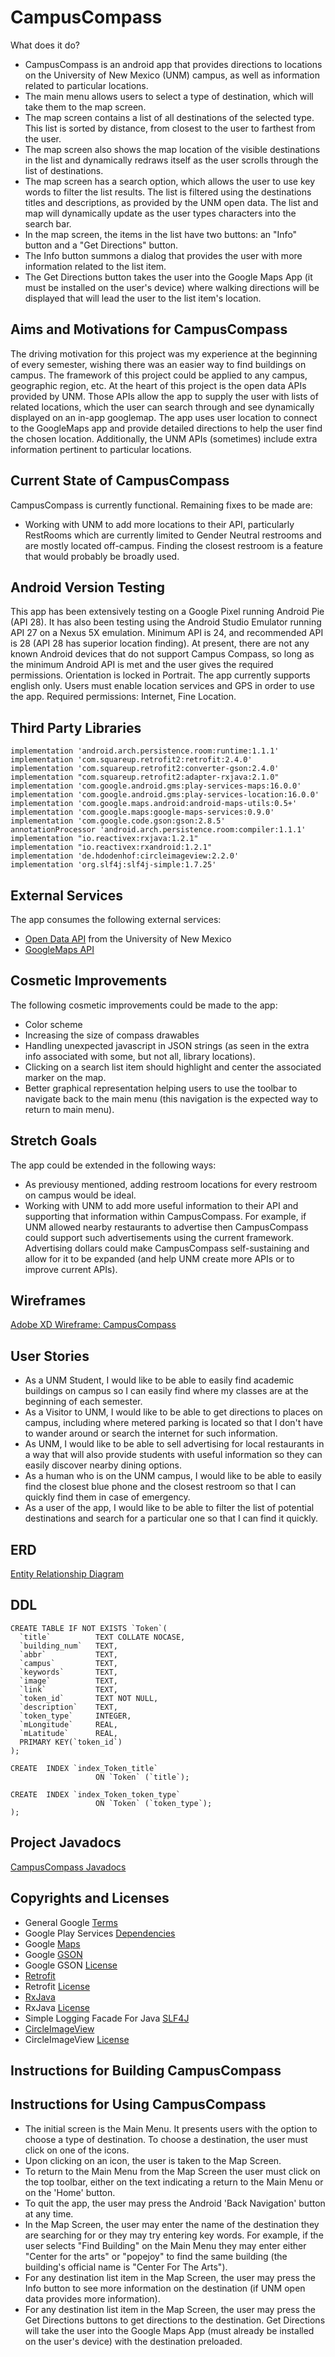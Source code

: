 # CampusCompass
What does it do?
- CampusCompass is an android app that provides directions to locations on the University of New Mexico (UNM) campus, as well as information related to particular locations.
- The main menu allows users to select a type of destination, which will take them to the map screen.
- The map screen contains a list of all destinations of the selected type. This list is sorted by distance, from closest to the user to farthest from the user.
- The map screen also shows the map location of the visible destinations in the list and dynamically redraws itself as the user scrolls through the list of destinations. 
- The map screen has a search option, which allows the user to use key words to filter the list results. The list is filtered using the destinations titles and descriptions, as provided by the UNM open data. The list and map will dynamically update as the user types characters into the search bar.
- In the map screen, the items in the list have two buttons: an "Info" button and a "Get Directions" button.
- The Info button summons a dialog that provides the user with more information related to the list item.
- The Get Directions button takes the user into the Google Maps App (it must be installed on the user's device) where walking directions will be displayed that will lead the user to the list item's location.

## Aims and Motivations for CampusCompass
The driving motivation for this project was my experience at the beginning of every semester, wishing there was an easier way to find buildings on campus. The framework of this project could be applied to any campus, geographic region, etc. At the heart of this project is the open data APIs provided by UNM.  Those APIs allow the app to supply the user with lists of related locations, which the user can search through and see dynamically displayed on an in-app googlemap.  The app uses user location to connect to the GoogleMaps app and provide detailed directions to help the user find the chosen location.  Additionally, the UNM APIs (sometimes) include extra information pertinent to particular locations.


## Current State of CampusCompass
CampusCompass is currently functional.  Remaining fixes to be made are:
- Working with UNM to add more locations to their API, particularly RestRooms which are currently limited to Gender Neutral restrooms and are mostly located off-campus.  Finding the closest restroom is a feature that would probably be broadly used.


## Android Version Testing
This app has been extensively testing on a Google Pixel running Android Pie (API 28).  It has also been testing using the Android Studio Emulator running API 27 on a Nexus 5X emulation.  Minimum API is 24, and recommended API is 28 (API 28 has superior location finding).  At present, there are not any known Android devices that do not support Campus Compass, so long as the minimum Android API is met and the user gives the required permissions. Orientation is locked in Portrait.  The app currently supports english only.  Users must enable location services and GPS in order to use the app.  Required permissions:  Internet, Fine Location.


## Third Party Libraries
```
implementation 'android.arch.persistence.room:runtime:1.1.1'
implementation 'com.squareup.retrofit2:retrofit:2.4.0'
implementation 'com.squareup.retrofit2:converter-gson:2.4.0'
implementation "com.squareup.retrofit2:adapter-rxjava:2.1.0"
implementation 'com.google.android.gms:play-services-maps:16.0.0'
implementation 'com.google.android.gms:play-services-location:16.0.0'
implementation 'com.google.maps.android:android-maps-utils:0.5+'
implementation 'com.google.maps:google-maps-services:0.9.0'
implementation 'com.google.code.gson:gson:2.8.5'
annotationProcessor 'android.arch.persistence.room:compiler:1.1.1'
implementation "io.reactivex:rxjava:1.2.1"
implementation "io.reactivex:rxandroid:1.2.1"
implementation 'de.hdodenhof:circleimageview:2.2.0'
implementation 'org.slf4j:slf4j-simple:1.7.25'
```


## External Services
The app consumes the following external services:
- [Open Data API](http://datastore.unm.edu/locations/) from the University of New Mexico  
- [GoogleMaps API](https://developers.google.com/maps/documentation/)


## Cosmetic Improvements
The following cosmetic improvements could be made to the app:
- Color scheme
- Increasing the size of compass drawables
- Handling unexpected javascript in JSON strings (as seen in the extra info associated with some, but not all, library locations).
- Clicking on a search list item should highlight and center the associated marker on the map.
- Better graphical representation helping users to use the toolbar to navigate back to the main menu (this navigation is the expected way to return to main menu).


## Stretch Goals
The app could be extended in the following ways:
- As previousy mentioned, adding restroom locations for every restroom on campus would be ideal.
- Working with UNM to add more useful information to their API and supporting that information within CampusCompass. For example, if UNM allowed nearby restaurants to advertise then CampusCompass could support such advertisements using the current framework. Advertising dollars could make CampusCompass self-sustaining and allow for it to be expanded (and help UNM create more APIs or to improve current APIs).


## Wireframes
[Adobe XD Wireframe: CampusCompass](https://xd.adobe.com/view/6e52afdd-105d-4f56-64a1-5b48c37b17db-1863/)

## User Stories
- As a UNM Student, I would like to be able to easily find academic buildings on campus so I can easily find where my classes are at the beginning of each semester.
- As a Visitor to UNM, I would like to be able to get directions to places on campus, including where metered parking is located so that I don't have to wander around or search the internet for such information.
- As UNM, I would like to be able to sell advertising for local restaurants in a way that will also provide students with useful information so they can easily discover nearby dining options.
- As a human who is on the UNM campus, I would like to be able to easily find the closest blue phone and the closest restroom so that I can quickly find them in case of emergency.
- As a user of the app, I would like to be able to filter the list of potential destinations and search for a particular one so that I can find it quickly.


## ERD
[Entity Relationship Diagram](CampusCompass/CampusCompass_ERD.pdf)

## DDL
```
CREATE TABLE IF NOT EXISTS `Token`(
  `title`          TEXT COLLATE NOCASE,
  `building_num`   TEXT,
  `abbr`           TEXT,
  `campus`         TEXT,
  `keywords`       TEXT,
  `image`          TEXT,
  `link`           TEXT,
  `token_id`       TEXT NOT NULL,
  `description`    TEXT,
  `token_type`     INTEGER,
  `mLongitude`     REAL,
  `mLatitude`      REAL,
  PRIMARY KEY(`token_id`)
);

CREATE  INDEX `index_Token_title` 
                   ON `Token` (`title`);

CREATE  INDEX `index_Token_token_type` 
                   ON `Token` (`token_type`);
);
```

## Project Javadocs
[CampusCompass Javadocs](CampusCompass/docs/index.html)


## Copyrights and Licenses
- General Google [Terms](https://developers.google.com/terms/site-policies)
- Google Play Services [Dependencies](https://developers.google.com/android/guides/setup)
- Google [Maps](https://developers.google.com/maps/documentation/android-sdk/intro)
- Google [GSON](https://github.com/google/gson)
- Google GSON [License](https://github.com/google/gson/blob/master/LICENSE)
- [Retrofit](https://square.github.io/retrofit/)
- Retrofit [License](http://www.apache.org/licenses/LICENSE-2.0)
- [RxJava](https://github.com/ReactiveX/RxJava)
- RxJava [License](https://github.com/ReactiveX/RxJava/blob/2.x/LICENSE)
- Simple Logging Facade For Java [SLF4J](https://www.slf4j.org/license.html)
- [CircleImageView](https://github.com/hdodenhof/CircleImageView)
- CircleImageView [License](https://github.com/hdodenhof/CircleImageView/blob/master/LICENSE.txt)


## Instructions for Building CampusCompass


## Instructions for Using CampusCompass
- The initial screen is the Main Menu.  It presents users with the option to choose a type of destination.  To choose a destination, the user must click on one of the icons.
- Upon clicking on an icon, the user is taken to the Map Screen.
- To return to the Main Menu from the Map Screen the user must click on the top toolbar, either on the text indicating a return to the Main Menu or on the 'Home' button.
- To quit the app, the user may press the Android 'Back Navigation' button at any time. 
- In the Map Screen, the user may enter the name of the destination they are searching for or they may try entering key words.  For example, if the user selects "Find Building" on the Main Menu they may enter either "Center for the arts" or "popejoy" to find the same building (the building's official name is "Center For The Arts").
- For any destination list item in the Map Screen, the user may press the Info button to see more information on the destination (if UNM open data provides more information).
- For any destination list item in the Map Screen, the user may press the Get Directions buttons to get directions to the destination. Get Directions will take the user into the Google Maps App (must already be installed on the user's device) with the destination preloaded.
